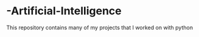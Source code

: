 # -Artificial-Intelligence
This repository contains many of my projects that I worked on with python
